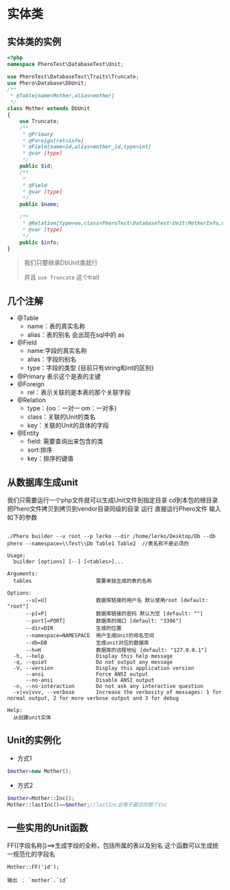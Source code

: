 # 实体类


## 实体类的实例

```php
<?php
namespace PheroTest\DatabaseTest\Unit;

use PheroTest\DatabaseTest\Traits\Truncate;
use Phero\Database\DbUnit;
/**
 * @Table[name=Mother,alias=mother]
 */
class Mother extends DbUnit
{
    use Truncate;
    /**
     * @Primary
     * @Foreign[rel=info]
     * @Field[name=id,alias=mother_id,type=int]
     * @var [type]
     */
    public $id;
    /**
     * 
     * @Field
     * @var [type]
     */
    public $name;

    /**
     * @Relation[type=oo,class=PheroTest\DatabaseTest\Unit\MotherInfo,key=mid]
     * @var [type]
     */
    public $info;
}
```

> 我们只要继承DbUnit类就行
>
> 并且 `use Truncate` 这个trait

## 几个注解

- @Table
    - name：表的真实名称
    - alias：表的别名 会出现在sql中的 as
- @Field
    - name:字段的真实名称
    - alias：字段的别名
    - type：字段的类型 {目前只有string和int的区别}
- @Primary 表示这个是表的主键
- @Foreign
    - rel：表示关联的是本表的那个关联字段
- @Relation
    - type：{oo：一对一  om：一对多}
    - class：关联的Unit的类名
    - key：关联的Unit的具体的字段
- @Entity
    - field: 需要查询出来包含的类
    - sort:排序
    - key：排序的键值

## 从数据库生成unit

我们只需要运行一个php文件就可以生成Unit文件到指定目录
cd到本包的根目录
把Phero文件拷贝到拷贝到vendor目录同级的目录
运行 直接运行Phero文件 输入如下的参数

```shell

./Phero builder --u root --p lerko --dir /home/lerko/Desktop/Db --db phero --namespace=\\Test\\Db Table1 Table2  //表名称不是必须的

Usage:
  builder [options] [--] [<tables>]...

Arguments:
  tables                     需要单独生成的表的名称

Options:
      --u[=U]                数据库链接的用户名 默认使用root [default: "root"]
      --p[=P]                数据库链接的密码 默认为空 [default: ""]
      --port[=PORT]          数据库的端口 [default: "3306"]
      --dir=DIR              生成的位置
      --namespace=NAMESPACE  用户生成Unit的命名空间
      --db=DB                生成unit对应的数据库
      --h=H                  数据库的远程地址 [default: "127.0.0.1"]
  -h, --help                 Display this help message
  -q, --quiet                Do not output any message
  -V, --version              Display this application version
      --ansi                 Force ANSI output
      --no-ansi              Disable ANSI output
  -n, --no-interaction       Do not ask any interactive question
  -v|vv|vvv, --verbose       Increase the verbosity of messages: 1 for normal output, 2 for more verbose output and 3 for debug

Help:
  从创建unit实体
```

## Unit的实例化

- 方式1

```php
$mother=new Mother();
```

- 方式2

```php
$mother=Mother::Inc();
Mother::lastInc()==$mother;//lastInc会等于最近的那个Inc
```


## 一些实用的Unit函数

FF([字段名称])==>生成字段的全称，包括所属的表以及别名
这个函数可以生成统一规范化的字段名

```
Mother::FF('id');

输出 ： `mother`.`id`
```